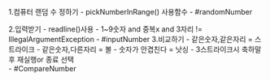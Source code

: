 1.컴퓨터 랜덤 수 정하기 
    - pickNumberInRange() 사용함수
    - #randomNumber

2.입력받기 
    - readline()사용
    - 1~9숫자 and 중복x and 3자리 != IllegalArgumentException
    - #inputNumber
3.비교하기 
    - 같은숫자,같은자리 = 스트라이크
    - 같은숫자,다른자리 = 볼 
    - 숫자가 안겹친다 = 낫싱
    - 3스트라이크시 축하말 후 재실행or 종료 선택  
    - #CompareNumber